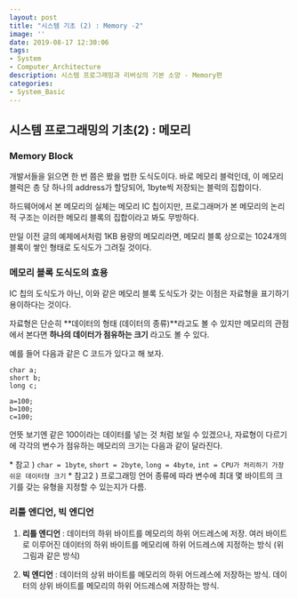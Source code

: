 ```yaml
---
layout: post
title: "시스템 기초 (2) : Memory -2"
image: ''
date: 2019-08-17 12:30:06
tags: 
- System
- Computer_Architecture
description: 시스템 프로그래밍과 리버싱의 기본 소양 - Memory편
categories:
- System_Basic
---
```


## 시스템 프로그래밍의 기초(2) : 메모리

### Memory Block

개발서들을 읽으면 한 번 쯤은 봤을 법한 도식도이다.
바로 메모리 블럭인데, 이 메모리 블럭은 
층 당 하나의 address가 할당되어, 1byte씩 저장되는 블럭의 집합이다.

하드웨어에서 본 메모리의 실체는 메모리 IC 칩이지만,
프로그래머가 본 메모리의 논리적 구조는 이러한 메모리 블록의 집합이라고 봐도 무방하다.

만일 이전 글의 예제에서처럼 1KB 용량의 메모리라면, 
메모리 블록 상으로는 1024개의 블록이 쌓인 형태로 도식도가 그려질 것이다.

### 메모리 블록 도식도의 효용

IC 칩의 도식도가 아닌, 이와 같은 메모리 블록 도식도가 갖는 이점은
자료형을 표기하기 용이하다는 것이다.

자료형은 단순히 **데이터의 형태 (데이터의 종류)**라고도 볼 수 있지만
메모리의 관점에서 본다면 **하나의 데이터가 점유하는 크기** 라고도 볼 수 있다.

예를 들어 다음과 같은 C 코드가 있다고 해 보자.

    char a;
    short b;
    long c;
    
    a=100;
    b=100;
    c=100;

언뜻 보기엔 같은 100이라는 데이터를 넣는 것 처럼 보일 수 있겠으나,
자료형이 다르기에 각각의 변수가 점유하는 메모리의 크기는 다음과 같이 달라진다.

\* 참고 ) 
`char = 1byte`,  `short = 2byte`, 
`long = 4byte`, `int = CPU가 처리하기 가장 쉬운 데이터형 크기`
\* 참고2 ) 프로그래밍 언어 종류에 따라 변수에 최대 몇 바이트의 크기를 갖는 유형을 지정할 수 있는지가 다름.

### 리틀 엔디언, 빅 엔디언

1. **리틀 엔디언** : 데이터의 하위 바이트를 메모리의 하위 어드레스에 저장. 여러 바이트로 이루어진 데이터의 하위 바이트를 메모리에 하위 어드레스에 지정하는 방식 (위 그림과 같은 방식)

2. **빅 엔디언** : 데이터의 상위 바이트를 메모리의 하위 어드레스에 저장하는 방식. 데이터의 상위 바이트를 메모리의 하위 어드레스에 저장하는 방식.
